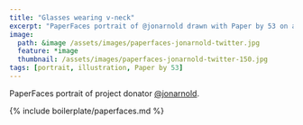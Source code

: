 ```yaml
---
title: "Glasses wearing v-neck"
excerpt: "PaperFaces portrait of @jonarnold drawn with Paper by 53 on an iPad."
image: 
  path: &image /assets/images/paperfaces-jonarnold-twitter.jpg 
  feature: *image
  thumbnail: /assets/images/paperfaces-jonarnold-twitter-150.jpg
tags: [portrait, illustration, Paper by 53]
---
```


PaperFaces portrait of project donator [@jonarnold](https://twitter.com/jonarnold).

{% include boilerplate/paperfaces.md %}
